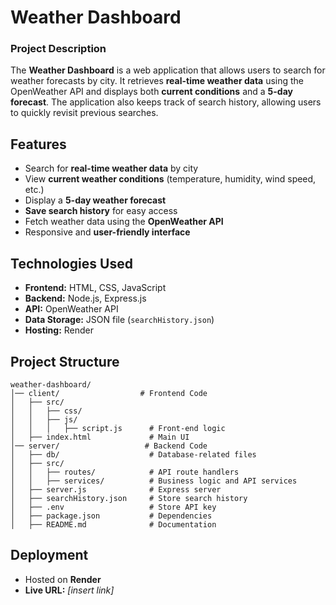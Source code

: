 # Weather Dashboard

### Project Description
The **Weather Dashboard** is a web application that allows users to search for weather forecasts by city. It retrieves **real-time weather data** using the OpenWeather API and displays both **current conditions** and a **5-day forecast**. The application also keeps track of search history, allowing users to quickly revisit previous searches.

## Features
- Search for **real-time weather data** by city
- View **current weather conditions** (temperature, humidity, wind speed, etc.)
- Display a **5-day weather forecast**
- **Save search history** for easy access
- Fetch weather data using the **OpenWeather API**
- Responsive and **user-friendly interface**

## Technologies Used
- **Frontend:** HTML, CSS, JavaScript
- **Backend:** Node.js, Express.js
- **API:** OpenWeather API
- **Data Storage:** JSON file (`searchHistory.json`)
- **Hosting:** Render

## Project Structure
```
weather-dashboard/
│── client/                  # Frontend Code
│   ├── src/
│   │   ├── css/
│   │   ├── js/
│   │   │   ├── script.js      # Front-end logic
│   ├── index.html             # Main UI
│── server/                   # Backend Code
│   ├── db/                    # Database-related files
│   ├── src/
│   │   ├── routes/            # API route handlers
│   │   ├── services/          # Business logic and API services
│   ├── server.js              # Express server
│   ├── searchHistory.json     # Store search history
│   ├── .env                   # Store API key
│   ├── package.json           # Dependencies
│   ├── README.md              # Documentation
```

## Deployment
- Hosted on **Render**
- **Live URL:** _[insert link]_

